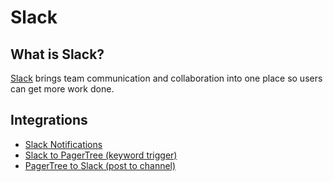 # Slack

## What is Slack?

[Slack](https://slack.com/) brings team communication and collaboration into one place so users can get more work done.

## Integrations

* [Slack Notifications](notifications.md)
* [Slack to PagerTree (keyword trigger)](outgoing-webhook.md)
* [PagerTree to Slack (post to channel)](post-to-channel.md)
